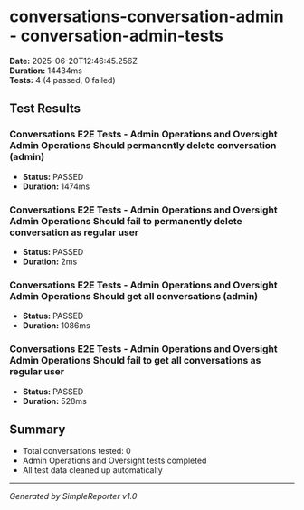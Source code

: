 # conversations-conversation-admin - conversation-admin-tests

**Date:** 2025-06-20T12:46:45.256Z  
**Duration:** 14434ms  
**Tests:** 4 (4 passed, 0 failed)

## Test Results


### Conversations E2E Tests - Admin Operations and Oversight Admin Operations Should permanently delete conversation (admin)
- **Status:** PASSED
- **Duration:** 1474ms



### Conversations E2E Tests - Admin Operations and Oversight Admin Operations Should fail to permanently delete conversation as regular user
- **Status:** PASSED
- **Duration:** 2ms



### Conversations E2E Tests - Admin Operations and Oversight Admin Operations Should get all conversations (admin)
- **Status:** PASSED
- **Duration:** 1086ms



### Conversations E2E Tests - Admin Operations and Oversight Admin Operations Should fail to get all conversations as regular user
- **Status:** PASSED
- **Duration:** 528ms



## Summary

- Total conversations tested: 0
- Admin Operations and Oversight tests completed
- All test data cleaned up automatically

---
*Generated by SimpleReporter v1.0*
